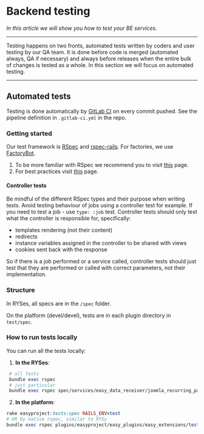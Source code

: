 # Backend testing

*In this article we will show you how to test your BE services.*

---

Testing happens on two fronts, automated tests written by coders and user testing by our QA team. It is done before code is merged (automated always, QA if necessary) and always before releases when the entire bulk of changes is tested as a whole. In this section we will focus on automated testing.

---

## Automated tests

Testing is done automatically by [GitLab CI](https://docs.gitlab.com/ce/ci/) on every commit pushed. See the pipeline definition in `.gitlab-ci.yml` in the repo.


### Getting started

Our test framework is [RSpec](https://github.com/rspec/rspec) and [rspec-rails](https://github.com/rspec/rspec-rails).
For factories, we use [FactoryBot](https://github.com/thoughtbot/factory_bot).

1. To be more familiar with RSpec we recommend you to visit [this](https://relishapp.com/rspec/) page.
2. For best practices visit [this](https://www.betterspecs.org/) page.

#### Controller tests
Be mindful of the different RSpec types and their purpose when writing tests. Avoid testing behaviour of jobs using a controller test for example. If you need to test a job - use `type: :job` test. Controller tests should only test what the controller is responsible for, specifically:
* templates rendering (not their content)
* redirects
* instance variables assigned in the controller to be shared with views
* cookies sent back with the response

So if there is a job performed or a service called, controller tests should just test that they are performed or called with correct parameters, not their implementation.

### Structure

In RYSes, all specs are in the `/spec` folder.

On the platform (devel/devel), tests are in each plugin directory in `test/spec`.

### How to run tests locally

You can run all the tests locally:

1. **In the RYSes**:

```ruby
 # all tests
 bundle exec rspec
 # just particular
 bundle exec rspec spec/services/easy_data_receiver/joomla_recurring_payment_service_spec.rb
```

2. **In the platform**:

```ruby
rake easyproject:tests:spec RAILS_ENV=test
# OR by native rspec, similar to RYSy
bundle exec rspec plugins/easyproject/easy_plugins/easy_extensions/test/spec/models/user_spec.rb
```
